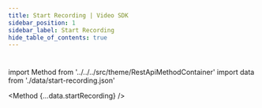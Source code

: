 ```yaml
---
title: Start Recording | Video SDK
sidebar_position: 1
sidebar_label: Start Recording
hide_table_of_contents: true
---
```


#

import Method from '../../../src/theme/RestApiMethodContainer'
import data from './data/start-recording.json'

<Method
{...data.startRecording}
/>
